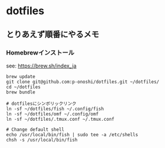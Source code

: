 # dotfiles

## とりあえず順番にやるメモ
### Homebrewインストール
see: https://brew.sh/index_ja

```
brew update
git clone git@github.com:p-onoshi/dotfiles.git ~/dotfiles/
cd ~/dotfiles
brew bundle
```

```
# dotfilesにシンボリックリンク
ln -sf ~/dotfiles/fish ~/.config/fish
ln -sf ~/dotfiles/omf ~/.config/omf
ln -sf ~/dotfiles/.tmux.conf ~/.tmux.conf

# Change default shell
echo /usr/local/bin/fish | sudo tee -a /etc/shells
chsh -s /usr/local/bin/fish
```
